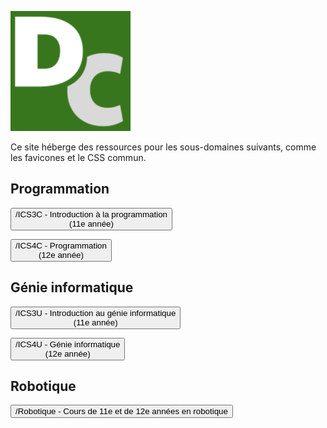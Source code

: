 <div class="code-compare">

<div markdown="1">

![David Crowley](./android-chrome-192x192.png)

</div>

<div markdown="1" style="align-self: center;">

Ce site héberge des ressources pour les sous-domaines suivants, comme les favicones et le CSS commun.

</div>

</div>

<div class="tile-box">

<div markdown="1">

## Programmation

<button onclick="window.location.href='./ICS3C'"> /ICS3C - Introduction à la programmation<br>(11e année)</button>

<button onclick="window.location.href='./ICS4C'"> /ICS4C - Programmation<br>(12e année) </button>

</div>

<div markdown="1">

## Génie informatique

<button onclick="window.location.href='./ICS3U'"> /ICS3U - Introduction au génie informatique<br>(11e année) </button>

<button onclick="window.location.href='./ICS4U'"> /ICS4U - Génie informatique<br>(12e année) </button>

</div>

<div markdown="1">

## Robotique

<button onclick="window.location.href='./Robotique'"> /Robotique - Cours de 11e et de 12e années en robotique </button>

</div>

</div>
